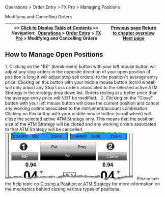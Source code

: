 ﻿
Operations \> Order Entry \> FX Pro \> Managing Positions

Modifying and Cancelling Orders

| \<\< [Click to Display Table of Contents](managing_positions_fx_pro.md) \>\> **Navigation:**     [Operations](operations.md) \> [Order Entry](order_entry.md) \> [FX Pro](fx_pro.md) \> Modifying and Cancelling Orders | [Previous page](modifying_and_cancelling_orders_fx_pro.md) [Return to chapter overview](fx_pro.md) [Next page](properties_fx_pro.md) |
| --- | --- |
## How to Manage Open Positions
1\. Clicking on the "BE" (break\-even) button with your left mouse button will adjust any stop orders in the opposite direction of your open position (if position is long it will adjust stop sell orders) to the position's average entry price. Clicking on this button with your middle mouse button (scroll wheel) will only adjust any Stop Loss orders associated to the selected active ATM Strategy in the strategy drop down list. Orders resting at a better price than the average entry price will NOT be modified.
 
2\. Clicking on the "Close" button with your left mouse button will close the current position and cancel any working orders associated to the instrument/account combination. Clicking on this button with your middle mouse button (scroll wheel) will close the selected active ATM Strategy only. This means that the position size of the ATM Strategy will be closed and any working orders associated to that ATM Strategy will be cancelled.
 
![FXPro_17](fxpro_17.png)
 
Please see the help topic on [Closing a Position or ATM Strategy](closing_a_position_or_atm_stra.md) for more information on the mechanics behind closing various types of positions.
